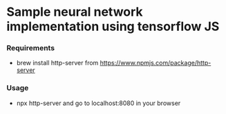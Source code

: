 # Sample neural network implementation using tensorflow JS

### Requirements

- brew install http-server from https://www.npmjs.com/package/http-server

### Usage

- npx http-server and go to localhost:8080 in your browser